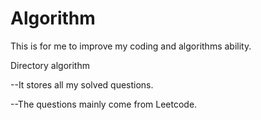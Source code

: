 # Algorithm

This is for me to improve my coding and algorithms ability.

Directory algorithm

--It stores all my solved questions.
  
--The questions mainly come from Leetcode.
